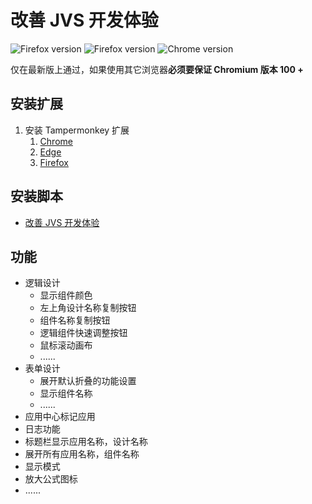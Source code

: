 # 改善 JVS 开发体验

<img src="https://img.shields.io/badge/Firefox-Latest-brightgreen?style=flat-square" alt="Firefox version"> <img src="https://img.shields.io/badge/Edge-Latest-brightgreen?style=flat-square" alt="Firefox version"> <img src="https://img.shields.io/badge/Chrome-Latest-brightgreen?style=flat-square" alt="Chrome version">

仅在最新版上通过，如果使用其它浏览器**必须要保证 Chromium 版本 100 +**

## 安装扩展

1. 安装 Tampermonkey 扩展
   1. [Chrome](https://chrome.google.com/webstore/detail/tampermonkey/dhdgffkkebhmkfjojejmpbldmpobfkfo)
   2. [Edge](https://microsoftedge.microsoft.com/addons/detail/tampermonkey/iikmkjmpaadaobahmlepeloendndfphd)
   3. [Firefox](https://addons.mozilla.org/zh-CN/firefox/addon/tampermonkey/)

## 安装脚本

- [改善 JVS 开发体验](https://greasyfork.org/zh-CN/scripts/527392-%E6%94%B9%E5%96%84-jvs-%E5%BC%80%E5%8F%91%E4%BD%93%E9%AA%8C)

## 功能

- 逻辑设计
   - 显示组件颜色
   - 左上角设计名称复制按钮
   - 组件名称复制按钮
   - 逻辑组件快速调整按钮
   - 鼠标滚动画布
   - ......
- 表单设计
   - 展开默认折叠的功能设置
   - 显示组件名称
   - ......
- 应用中心标记应用
- 日志功能
- 标题栏显示应用名称，设计名称
- 展开所有应用名称，组件名称
- 显示模式
- 放大公式图标
- ......
